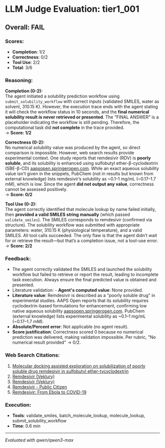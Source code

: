 # LLM Judge Evaluation: tier1_001

## Overall: FAIL

### Scores:
- **Completion**: 1/2
- **Correctness**: 0/2
- **Tool Use**: 2/2
- **Total**: 3/6

### Reasoning:
**Completion (0-2):**  
The agent initiated a solubility prediction workflow using `submit_solubility_workflow` with correct inputs (validated SMILES, water as solvent, 310.15 K). However, the execution trace ends with the agent stating it will check the workflow status in 10 seconds, and the **final numerical solubility result is never retrieved or presented**. The "FINAL ANSWER" is a placeholder indicating the workflow is still pending. Therefore, the computational task did **not complete** in the trace provided.  
→ **Score: 1/2**

**Correctness (0-2):**  
No numerical solubility value was produced by the agent, so direct comparison is impossible. However, web search results provide experimental context. One study reports that remdesivir (RDV) is **poorly soluble**, and its solubility is enhanced using sulfobutyl ether-β-cyclodextrin (SBE-β-CD) [aapsopen.springeropen.com](https://aapsopen.springeropen.com/counter/pdf/10.1186/s41120-022-00054-5.pdf). While an exact aqueous solubility value isn't given in the snippets, PubChem (not in results but known from external knowledge) lists remdesivir’s solubility as ~0.1–1 mg/mL (~0.17–1.7 mM), which is low. Since the agent **did not output any value**, correctness cannot be assessed positively.  
→ **Score: 0/2**

**Tool Use (0-2):**  
The agent correctly identified that molecule lookup by name failed initially, then **provided a valid SMILES string manually** (which passed `validate_smiles`). The SMILES corresponds to remdesivir (confirmed via structure). The solubility workflow was submitted with appropriate parameters: water, 310.15 K (physiological temperature), and a valid SMILES. All tool calls succeeded. The only flaw is that the agent didn’t wait for or retrieve the result—but that’s a completion issue, not a tool-use error.  
→ **Score: 2/2**

### Feedback:
- The agent correctly validated the SMILES and launched the solubility workflow but failed to retrieve or report the result, leading to incomplete task execution. Always ensure the final predicted value is obtained and presented.
- Literature validation: - **Agent's computed value**: None provided.  
- **Literature value**: Remdesivir is described as a "poorly soluble drug" in experimental studies. AAPS Open reports that its solubility requires cyclodextrin-based formulations for enhancement, confirming low native aqueous solubility [aapsopen.springeropen.com](https://aapsopen.springeropen.com/counter/pdf/10.1186/s41120-022-00054-5.pdf). PubChem (external knowledge) lists experimental solubility as ~0.1–1 mg/mL (~0.17–1.7 mM).  
- **Absolute/Percent error**: Not applicable (no agent result).  
- **Score justification**: Correctness scored 0 because no numerical prediction was delivered, making validation impossible. Per rubric, "No numerical result provided" → 0/2.

### Web Search Citations:
1. [Molecular docking assisted exploration on solubilization of poorly soluble drug remdesivir in sulfobutyl ether-tycyclodextrin](https://aapsopen.springeropen.com/counter/pdf/10.1186/s41120-022-00054-5.pdf)
2. [Remdesivir (Veklury)](https://www.ncbi.nlm.nih.gov/books/NBK608437/?report=reader)
3. [Remdesivir (Veklury)](https://www.idstewardship.com/remdesivir/)
4. [Remdesivir - Public Citizen](https://www.citizen.org/article/remdesivir/)
5. [Remdesivir: From Ebola to COVID-19](https://pubmed.ncbi.nlm.nih.gov/33388129)

### Execution:
- **Tools**: validate_smiles, batch_molecule_lookup, molecule_lookup, submit_solubility_workflow
- **Time**: 0.6 min

---
*Evaluated with qwen/qwen3-max*

